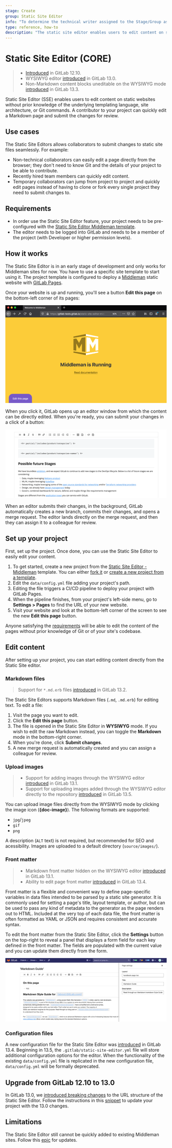 ```yaml
---
stage: Create
group: Static Site Editor
info: "To determine the technical writer assigned to the Stage/Group associated with this page, see https://about.gitlab.com/handbook/engineering/ux/technical-writing/#designated-technical-writers"
type: reference, how-to
description: "The static site editor enables users to edit content on static websites without prior knowledge of the underlying templating language, site architecture or Git commands."
---
```


# Static Site Editor **(CORE)**

> - [Introduced](https://gitlab.com/gitlab-org/gitlab/-/merge_requests/28758) in GitLab 12.10.
> - WYSIWYG editor [introduced](https://gitlab.com/gitlab-org/gitlab/-/issues/214559) in GitLab 13.0.
> - Non-Markdown content blocks uneditable on the WYSIWYG mode [introduced](https://gitlab.com/gitlab-org/gitlab/-/issues/216836) in GitLab 13.3.

Static Site Editor (SSE) enables users to edit content on static websites without
prior knowledge of the underlying templating language, site architecture, or
Git commands. A contributor to your project can quickly edit a Markdown page
and submit the changes for review.

## Use cases

The Static Site Editors allows collaborators to submit changes to static site
files seamlessly. For example:

- Non-technical collaborators can easily edit a page directly from the browser;
  they don't need to know Git and the details of your project to be able to contribute.
- Recently hired team members can quickly edit content.
- Temporary collaborators can jump from project to project and quickly edit pages instead
  of having to clone or fork every single project they need to submit changes to.

## Requirements

- In order use the Static Site Editor feature, your project needs to be
  pre-configured with the [Static Site Editor Middleman template](https://gitlab.com/gitlab-org/project-templates/static-site-editor-middleman).
- The editor needs to be logged into GitLab and needs to be a member of the
  project (with Developer or higher permission levels).

## How it works

The Static Site Editor is in an early stage of development and only works for
Middleman sites for now. You have to use a specific site template to start
using it. The project template is configured to deploy a [Middleman](https://middlemanapp.com/)
static website with [GitLab Pages](../pages/index.md).

Once your website is up and running, you'll see a button **Edit this page** on
the bottom-left corner of its pages:

![Edit this page button](img/edit_this_page_button_v12_10.png)

When you click it, GitLab opens up an editor window from which the content
can be directly edited. When you're ready, you can submit your changes in a
click of a button:

![Static Site Editor](img/wysiwyg_editor_v13_3.png)


When an editor submits their changes, in the background, GitLab automatically
creates a new branch, commits their changes, and opens a merge request. The
editor lands directly on the merge request, and then they can assign it to
a colleague for review.

## Set up your project

First, set up the project. Once done, you can use the Static Site Editor to
easily edit your content.

1. To get started, create a new project from the [Static Site Editor - Middleman](https://gitlab.com/gitlab-org/project-templates/static-site-editor-middleman)
   template. You can either [fork it](../repository/forking_workflow.md#creating-a-fork)
   or [create a new project from a template](../../../gitlab-basics/create-project.md#built-in-templates).
1. Edit the `data/config.yml` file adding your project's path.
1. Editing the file triggers a CI/CD pipeline to deploy your project with GitLab Pages.
1. When the pipeline finishes, from your project's left-side menu, go to **Settings > Pages** to find the URL of your new website.
1. Visit your website and look at the bottom-left corner of the screen to see the new **Edit this page** button.

Anyone satisfying the [requirements](#requirements) will be able to edit the
content of the pages without prior knowledge of Git or of your site's
codebase.

## Edit content

After setting up your project, you can start editing content directly from the Static Site editor.

### Markdown files

> Support for `*.md.erb` files [introduced](https://gitlab.com/gitlab-org/gitlab/-/issues/223171) in GitLab 13.2.

The Static Site Editors supports Markdown files (`.md`, `.md.erb`) for editing text. <!-- Any other formats? -->
To edit a file:

1. Visit the page you want to edit.
1. Click the **Edit this page** button.
1. The file is opened in the Static Site Editor in **WYSIWYG** mode. If you wish to edit the raw Markdown
   instead, you can toggle the **Markdown** mode in the bottom-right corner.
1. When you're done, click **Submit changes**.
1. A new merge request is automatically created and you can assign a colleague for review.

### Upload images

> - Support for adding images through the WYSIWYG editor [introduced](https://gitlab.com/gitlab-org/gitlab/-/issues/216640) in GitLab 13.1.
> - Support for uploading images added through the WYSIWYG editor directly to the repository [introduced](https://gitlab.com/gitlab-org/gitlab/-/issues/218529) in GitLab 13.5.

You can upload image files directly from the WYSIWYG mode by clicking the image icon (**{doc-image}**).
The following formats are supported:

- `jpg`/`jpeg`
- `gif`
- `png`

A description (`ALT` text) is not required, but recommended for SEO and acessibility. Images are uploaded to a
default directory (`source/images/`).

### Front matter

> - Markdown front matter hidden on the WYSIWYG editor [introduced](https://gitlab.com/gitlab-org/gitlab/-/issues/216834) in GitLab 13.1.
> - Ability to edit page front matter [introduced](https://gitlab.com/gitlab-org/gitlab/-/issues/235921) in GitLab 13.4.

Front matter is a flexible and convenient way to define page-specific variables in data files
intended to be parsed by a static site generator. It is commonly used for setting a page's
title, layout template, or author, but can be used to pass any kind of metadata to the
generator as the page renders out to HTML. Included at the very top of each data file, the
front matter is often formatted as YAML or JSON and requires consistent and accurate syntax.

To edit the front matter from the Static Site Editor, click the **Settings** button on the
top-right to reveal a panel that displays a form field for each key defined in the front
matter. The fields are populated with the current value and you can update them directly from the form.

![Editing page front matter in the Static Site Editor](img/front_matter_ui_v13_4.png)

### Configuration files

A new configuration file for the Static Site Editor was [introduced](https://gitlab.com/groups/gitlab-org/-/epics/4267)
in GitLab 13.4. Beginning in 13.5, the `.gitlab/static-site-editor.yml` file will store additional
configuration options for the editor. When the functionality of the existing `data/config.yml` file
is replicated in the new configuration file, `data/config.yml` will be formally deprecated.
<!-- THIS SECTION WILL BE UPDATED BY https://gitlab.com/gitlab-org/gitlab/-/merge_requests/44507 -->

## Upgrade from GitLab 12.10 to 13.0

In GitLab 13.0, we [introduced breaking changes](https://gitlab.com/gitlab-org/gitlab/-/issues/213282)
to the URL structure of the Static Site Editor. Follow the instructions in this
[snippet](https://gitlab.com/gitlab-org/project-templates/static-site-editor-middleman/snippets/1976539)
to update your project with the 13.0 changes.

## Limitations

The Static Site Editor still cannot be quickly added to existing Middleman sites.
Follow this [epic](https://gitlab.com/groups/gitlab-org/-/epics/2784) for updates.

